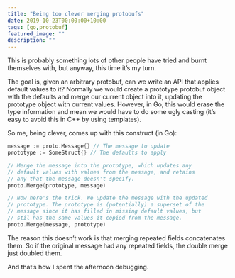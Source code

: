 ```yaml
---
title: "Being too clever merging protobufs"
date: 2019-10-23T00:00:00+10:00
tags: [go,protobuf]
featured_image: ""
description: ""
---
```


This is probably something lots of other people have tried and burnt
themselves with, but anyway, this time it’s my turn.

The goal is, given an arbitrary protobuf, can we write an API that
applies default values to it? Normally we would create a prototype
protobuf object with the defaults and merge our current object into it,
updating the prototype object with current values. However, in Go, this
would erase the type information and mean we would have to do some ugly
casting (it’s easy to avoid this in C++ by using templates).

So me, being clever, comes up with this construct (in Go):

```Go
message := proto.Message{} // The message to update
prototype := SomeStruct{} // The defaults to apply

// Merge the message into the prototype, which updates any
// default values with values from the message, and retains
// any that the message doesn't specify.
proto.Merge(prototype, message)

// Now here's the trick. We update the message with the updated
// prototype. The prototype is (potentially) a superset of the
// message since it has filled in missing default values, but
// stil has the same values it copied from the message.
proto.Merge(message, prototype)
```

The reason this doesn’t work is that merging repeated fields
concatenates them. So if the original message had any repeated fields,
the double merge just doubled them.

And that’s how I spent the afternoon debugging.
